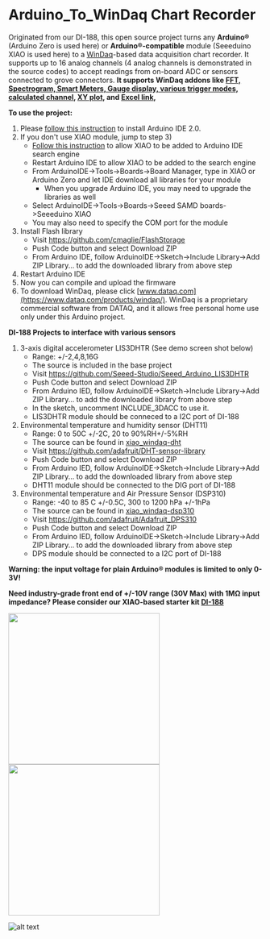 # Arduino_To_WinDaq Chart Recorder
Originated from our DI-188, this open source project turns any **Arduino®** (Arduino Zero is used here) or **Arduino®-compatible** module (Seeeduino XIAO is used here) to a [WinDaq](https://www.dataq.com/products/windaq/)-based data acquisition chart recorder. It supports up to 16 analog channels (4 analog channels is demonstrated in the source codes) to accept readings from on-board ADC or sensors connected to grove connectors. **It supports WinDaq addons like [FFT, Spectrogram, Smart Meters, Gauge display, various trigger modes, calculated channel](http://www.ultimaserial.com/wdspectrum.html), [XY plot](https://www.dataq.com/products/windaq/add_ons/index.htm), and [Excel link](https://www.dataq.com/products/windaq/windaqxl/product.html),**

**To use the project:**
1) Please [follow this instruction](https://www.arduino.cc/en/software#experimental-software) to install Arduino IDE 2.0.  
2) If you don't use XIAO module, jump to step 3)
    -  [Follow this instruction](https://wiki.seeedstudio.com/Seeeduino-XIAO/#:~:text=Install%20it.&text=After%20installing%20the%20board%2C%20click,the%20Tools%20%7C%20Serial%20Port%20menu. ) to allow XIAO to be added to Arduino IDE search engine
    - Restart Arduino IDE to allow XIAO to be added to the search engine
    - From ArduinoIDE->Tools->Boards->Board Manager, type in XIAO or Arduino Zero and let IDE download all libraries for your module
       - When you upgrade Arduino IDE, you may need to upgrade the libraries as well
    - Select ArduinoIDE->Tools->Boards->Seeed SAMD boards->Seeeduino XIAO  
    - You may also need to specify the COM port for the module
3) Install Flash library
    - Visit https://github.com/cmaglie/FlashStorage
    - Push Code button and select Download ZIP
    - From Arduino IDE, follow ArduinoIDE->Sketch->Include Library->Add ZIP Library... to add the downloaded library from above step
4) Restart Arduino IDE 
5) Now you can compile and upload the firmware
6) To download WinDaq, please click [www.dataq.com](https://www.dataq.com/products/windaq/). WinDaq is a proprietary commercial software from DATAQ, and it allows free personal home use only under this Arduino project. 

**DI-188 Projects to interface with various sensors**
1) 3-axis digital accelerometer LIS3DHTR (See demo screen shot below)
    - Range: +/-2,4,8,16G
    - The source is included in the base project
    - Visit https://github.com/Seeed-Studio/Seeed_Arduino_LIS3DHTR
    - Push Code button and select Download ZIP
    - From Arduino IED, follow ArduinoIDE->Sketch->Include Library->Add ZIP Library... to add the downloaded library from above step
    - In the sketch, uncomment INCLUDE_3DACC to use it.  
    - LIS3DHTR module should be conneced to a I2C port of DI-188
2) Environmental temperature and humidity sensor (DHT11)
    - Range: 0 to 50C +/-2C, 20 to 90%RH+/-5%RH
    - The source can be found in [xiao_windaq-dht](https://github.com/dataq-instruments/Arduino_WinDaq/tree/main/xiao_windaq_dht)
    - Visit https://github.com/adafruit/DHT-sensor-library
    - Push Code button and select Download ZIP
    - From Arduino IED, follow ArduinoIDE->Sketch->Include Library->Add ZIP Library... to add the downloaded library from above step
    - DHT11 module should be connected to the DIG port of DI-188
3) Environmental temperature and Air Pressure Sensor (DSP310)
    - Range: -40 to 85 C +/-0.5C, 300 to 1200 hPa +/-1hPa 
    - The source can be found in [xiao_windaq-dsp310](https://github.com/dataq-instruments/Arduino_WinDaq/tree/main/xiao_windaq_dps310)
    - Visit https://github.com/adafruit/Adafruit_DPS310
    - Push Code button and select Download ZIP
    - From Arduino IED, follow ArduinoIDE->Sketch->Include Library->Add ZIP Library... to add the downloaded library from above step
    - DPS module should be connected to a I2C port of DI-188
    
**Warning: the input voltage for plain Arduino® modules is limited to only 0-3V!**

**Need industry-grade front end of +/-10V range (30V Max) with 1MΩ input impedance? Please consider our XIAO-based starter kit [DI-188](https://www.dataq.com/products/di-188/)**

<img src="https://www.dataq.com/resources/images/di-188-arduino-daq2.png" width="300" height="300">  <img src="http://cdn.shopify.com/s/files/1/0506/1689/3647/products/ABX00003_01.iso_d6dab5cd-56ad-4eb2-8381-bc1ea6de29fb_866x686.jpg" width="300" height="300"> 

 ![alt text](https://www.dataq.com/resources/repository/arduino_3d.gif "Arduino Data logger: ScreenCapture by LICECap")


